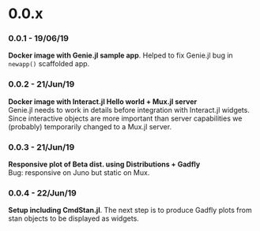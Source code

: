 # 0.0.x  
### 0.0.1 - 19/06/19  
**Docker image with Genie.jl sample app**. Helped to fix Genie.jl bug in `newapp()` scaffolded app.  

### 0.0.2 - 21/Jun/19
**Docker image with Interact.jl Hello world + Mux.jl server**  
Genie.jl needs to work in details before integration with Interact.jl widgets. Since interactive objects are more important than server capabilities we (probably) temporarily changed to a Mux.jl server.  

### 0.0.3 - 21/Jun/19
**Responsive plot of Beta dist. using Distributions + Gadfly**  
Bug: responsive on Juno but static on Mux. 

### 0.0.4 - 22/Jun/19  
**Setup including CmdStan.jl**. 
The next step is to produce Gadfly plots from stan objects to be displayed as widgets.  
